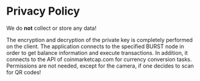 # Privacy Policy

We do **not** collect or store any data!

The encryption and decryption of the private key is completely performed on the client.
The application connects to the specified BURST node in order to get balance information and execute transactions. In addition, it connects to the API of coinmarketcap.com for currency conversion tasks. Permissions are not needed, except for the camera, if one decides to scan for QR codes!
